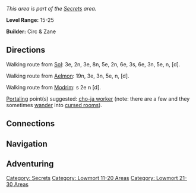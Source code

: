 *This area is part of the [Secrets](:Category:_Secrets "wikilink")
area.*

**Level Range:** 15-25

**Builder:** Circ & Zane

## Directions

Walking route from [Sol](Sol "wikilink"): 3e, 2n, 3e, 8n, 5e, 2n, 6e,
3s, 6e, 3n, 5e, n, \[d\].

Walking route from [Aelmon](Aelmon "wikilink"): 19n, 3e, 3n, 5e, n,
\[d\].

Walking route from [Modrim](Modrim "wikilink"): s 2e n \[d\].

[Portaling](Portal "wikilink") point(s) suggested: [cho-ja
worker](Cho-ja_Worker "wikilink") (note: there are a few and they
sometimes [wander](Wandering_Mobs "wikilink") into [cursed
rooms](Cursed_Rooms "wikilink")).

## Connections

## Navigation

## Adventuring

[Category: Secrets](Category:_Secrets "wikilink") [Category: Lowmort
11-20 Areas](Category:_Lowmort_11-20_Areas "wikilink") [Category:
Lowmort 21-30 Areas](Category:_Lowmort_21-30_Areas "wikilink")
